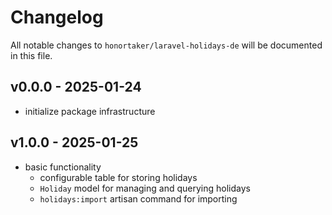 # Changelog

All notable changes to `honortaker/laravel-holidays-de` will be documented in this file.

## v0.0.0 - 2025-01-24

- initialize package infrastructure

## v1.0.0 - 2025-01-25

- basic functionality
  - configurable table for storing holidays
  - `Holiday` model for managing and querying holidays
  - `holidays:import` artisan command for importing

